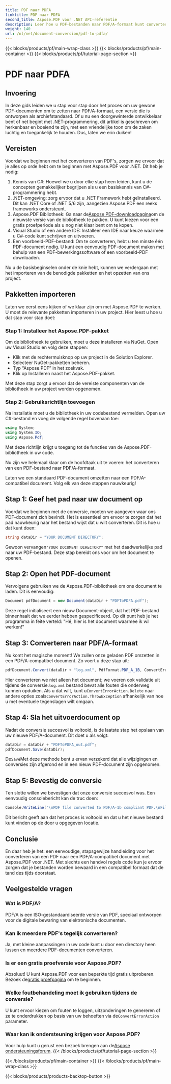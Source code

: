 ```yaml
---
title: PDF naar PDFA
linktitle: PDF naar PDFA
second_title: Aspose.PDF voor .NET API-referentie
description: Leer hoe u PDF-bestanden naar PDF/A-formaat kunt converteren met Aspose.PDF voor .NET met deze stapsgewijze zelfstudie.
weight: 140
url: /nl/net/document-conversion/pdf-to-pdfa/
---
```


{{< blocks/products/pf/main-wrap-class >}}
{{< blocks/products/pf/main-container >}}
{{< blocks/products/pf/tutorial-page-section >}}

# PDF naar PDFA

## Invoering

In deze gids leiden we u stap voor stap door het proces om uw gewone PDF-documenten om te zetten naar PDF/A-formaat, een versie die is ontworpen als archiefstandaard. Of u nu een doorgewinterde ontwikkelaar bent of net begint met .NET-programmering, dit artikel is geschreven om herkenbaar en boeiend te zijn, met een vriendelijke toon om de zaken luchtig en toegankelijk te houden. Dus, laten we erin duiken!

## Vereisten

Voordat we beginnen met het converteren van PDF's, zorgen we ervoor dat je alles op orde hebt om te beginnen met Aspose.PDF voor .NET. Dit heb je nodig:

1. Kennis van C#: Hoewel we u door elke stap heen leiden, kunt u de concepten gemakkelijker begrijpen als u een basiskennis van C#-programmering hebt.
2. .NET-omgeving: zorg ervoor dat u .NET Framework hebt geïnstalleerd. Dit kan .NET Core of .NET 5/6 zijn, aangezien Aspose.PDF een reeks frameworks ondersteunt.
3.  Aspose.PDF Bibliotheek: Ga naar de[Aspose PDF-downloadpagina](https://releases.aspose.com/pdf/net)om de nieuwste versie van de bibliotheek te pakken. U kunt kiezen voor een gratis proefperiode als u nog niet klaar bent om te kopen.
4. Visual Studio of een andere IDE: Installeer een IDE naar keuze waarmee u C#-code kunt schrijven en uitvoeren.
5. Een voorbeeld-PDF-bestand: Om te converteren, hebt u ten minste één PDF-document nodig. U kunt een eenvoudig PDF-document maken met behulp van een PDF-bewerkingssoftware of een voorbeeld-PDF downloaden.

Nu u de basisbeginselen onder de knie hebt, kunnen we verdergaan met het importeren van de benodigde pakketten en het opzetten van ons project.

## Pakketten importeren

Laten we eerst eens kijken of we klaar zijn om met Aspose.PDF te werken. U moet de relevante pakketten importeren in uw project. Hier leest u hoe u dat stap voor stap doet:

### Stap 1: Installeer het Aspose.PDF-pakket

Om de bibliotheek te gebruiken, moet u deze installeren via NuGet. Open uw Visual Studio en volg deze stappen:

- Klik met de rechtermuisknop op uw project in de Solution Explorer.
- Selecteer NuGet-pakketten beheren.
- Typ “Aspose.PDF” in het zoekvak.
- Klik op Installeren naast het Aspose.PDF-pakket.

Met deze stap zorgt u ervoor dat de vereiste componenten van de bibliotheek in uw project worden opgenomen.

### Stap 2: Gebruiksrichtlijn toevoegen

Na installatie moet u de bibliotheek in uw codebestand vermelden. Open uw C#-bestand en voeg de volgende regel bovenaan toe:

```csharp
using System;
using System.IO;
using Aspose.Pdf;
```

Met deze richtlijn krijgt u toegang tot de functies van de Aspose.PDF-bibliotheek in uw code.

Nu zijn we helemaal klaar om de hoofdtaak uit te voeren: het converteren van een PDF-bestand naar PDF/A-formaat.

Laten we een standaard PDF-document omzetten naar een PDF/A-compatibel document. Volg elk van deze stappen nauwkeurig!

## Stap 1: Geef het pad naar uw document op

Voordat we beginnen met de conversie, moeten we aangeven waar ons PDF-document zich bevindt. Het is essentieel om ervoor te zorgen dat het pad nauwkeurig naar het bestand wijst dat u wilt converteren. Dit is hoe u dat kunt doen:

```csharp
string dataDir = "YOUR DOCUMENT DIRECTORY";
```

 Gewoon vervangen`"YOUR DOCUMENT DIRECTORY"` met het daadwerkelijke pad naar uw PDF-bestand. Deze stap bereidt ons voor om het document te openen.

## Stap 2: Open het PDF-document

Vervolgens gebruiken we de Aspose.PDF-bibliotheek om ons document te laden. Dit is eenvoudig:

```csharp
Document pdfDocument = new Document(dataDir + "PDFToPDFA.pdf");
```

Deze regel initialiseert een nieuw Document-object, dat het PDF-bestand binnenhaalt dat we eerder hebben gespecificeerd. Op dit punt heb je het programma in feite verteld: "Hé, hier is het document waarmee ik wil werken!"

## Stap 3: Converteren naar PDF/A-formaat

Nu komt het magische moment! We zullen onze geladen PDF omzetten in een PDF/A-compatibel document. Zo voert u deze stap uit:

```csharp
pdfDocument.Convert(dataDir + "log.xml", PdfFormat.PDF_A_1B, ConvertErrorAction.Delete);
```

 Hier converteren we niet alleen het document; we voeren ook validatie uit tijdens de conversie.`log.xml` bestand bevat alle fouten die onderweg kunnen opduiken. Als u dat wilt, kunt u`ConvertErrorAction.Delete` naar andere opties zoals`ConvertErrorAction.ThrowException` afhankelijk van hoe u met eventuele tegenslagen wilt omgaan.

## Stap 4: Sla het uitvoerdocument op

Nadat de conversie succesvol is voltooid, is de laatste stap het opslaan van uw nieuwe PDF/A-document. Dit doet u als volgt:

```csharp
dataDir = dataDir + "PDFToPDFA_out.pdf";
pdfDocument.Save(dataDir);
```

 De`Save`Met deze methode bent u ervan verzekerd dat alle wijzigingen en conversies zijn afgerond en in een nieuw PDF-document zijn opgenomen.

## Stap 5: Bevestig de conversie

Ten slotte willen we bevestigen dat onze conversie succesvol was. Een eenvoudig consolebericht kan de truc doen:

```csharp
Console.WriteLine("\nPDF file converted to PDF/A-1b compliant PDF.\nFile saved at " + dataDir);
```

Dit bericht geeft aan dat het proces is voltooid en dat u het nieuwe bestand kunt vinden op de door u opgegeven locatie.

## Conclusie

En daar heb je het: een eenvoudige, stapsgewijze handleiding voor het converteren van een PDF naar een PDF/A-compatibel document met Aspose.PDF voor .NET. Met slechts een handvol regels code kun je ervoor zorgen dat je bestanden worden bewaard in een compatibel formaat dat de tand des tijds doorstaat.


## Veelgestelde vragen

### Wat is PDF/A?
PDF/A is een ISO-gestandaardiseerde versie van PDF, speciaal ontworpen voor de digitale bewaring van elektronische documenten.

### Kan ik meerdere PDF's tegelijk converteren?
Ja, met kleine aanpassingen in uw code kunt u door een directory heen lussen en meerdere PDF-documenten converteren.

### Is er een gratis proefversie voor Aspose.PDF?
Absoluut! U kunt Aspose.PDF voor een beperkte tijd gratis uitproberen. Bezoek de[gratis proefpagina](https://releases.aspose.com/) om te beginnen.

### Welke foutbehandeling moet ik gebruiken tijdens de conversie?
 U kunt ervoor kiezen om fouten te loggen, uitzonderingen te genereren of ze te onderdrukken op basis van uw behoeften via de`ConvertErrorAction` parameter.

### Waar kan ik ondersteuning krijgen voor Aspose.PDF?
 Voor hulp kunt u gerust een bezoek brengen aan de[Aspose ondersteuningsforum](https://forum.aspose.com/c/pdf/10).
{{< /blocks/products/pf/tutorial-page-section >}}

{{< /blocks/products/pf/main-container >}}
{{< /blocks/products/pf/main-wrap-class >}}

{{< blocks/products/products-backtop-button >}}
